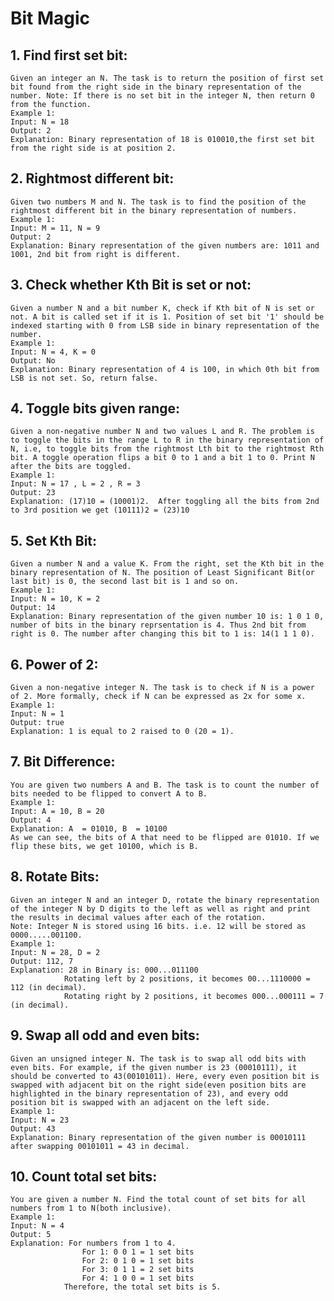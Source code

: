 # Bit Magic

## 1. Find first set bit:
    Given an integer an N. The task is to return the position of first set bit found from the right side in the binary representation of the number. Note: If there is no set bit in the integer N, then return 0 from the function.  
    Example 1:
    Input: N = 18
    Output: 2
    Explanation: Binary representation of 18 is 010010,the first set bit from the right side is at position 2.

## 2. Rightmost different bit:
    Given two numbers M and N. The task is to find the position of the rightmost different bit in the binary representation of numbers.
    Example 1: 
    Input: M = 11, N = 9
    Output: 2
    Explanation: Binary representation of the given numbers are: 1011 and 1001, 2nd bit from right is different.

## 3. Check whether Kth Bit is set or not:
    Given a number N and a bit number K, check if Kth bit of N is set or not. A bit is called set if it is 1. Position of set bit '1' should be indexed starting with 0 from LSB side in binary representation of the number.
    Example 1:
    Input: N = 4, K = 0
    Output: No  
    Explanation: Binary representation of 4 is 100, in which 0th bit from LSB is not set. So, return false.

## 4. Toggle bits given range:
    Given a non-negative number N and two values L and R. The problem is to toggle the bits in the range L to R in the binary representation of N, i.e, to toggle bits from the rightmost Lth bit to the rightmost Rth bit. A toggle operation flips a bit 0 to 1 and a bit 1 to 0. Print N after the bits are toggled.
    Example 1:
    Input: N = 17 , L = 2 , R = 3
    Output: 23
    Explanation: (17)10 = (10001)2.  After toggling all the bits from 2nd to 3rd position we get (10111)2 = (23)10
    
## 5. Set Kth Bit:
    Given a number N and a value K. From the right, set the Kth bit in the binary representation of N. The position of Least Significant Bit(or last bit) is 0, the second last bit is 1 and so on. 
    Example 1:
    Input: N = 10, K = 2
    Output: 14
    Explanation: Binary representation of the given number 10 is: 1 0 1 0, number of bits in the binary reprsentation is 4. Thus 2nd bit from right is 0. The number after changing this bit to 1 is: 14(1 1 1 0).

## 6. Power of 2:
    Given a non-negative integer N. The task is to check if N is a power of 2. More formally, check if N can be expressed as 2x for some x.
    Example 1:
    Input: N = 1
    Output: true
    Explanation: 1 is equal to 2 raised to 0 (20 = 1).

## 7. Bit Difference:
    You are given two numbers A and B. The task is to count the number of bits needed to be flipped to convert A to B.
    Example 1:
    Input: A = 10, B = 20
    Output: 4
    Explanation: A  = 01010, B  = 10100
    As we can see, the bits of A that need to be flipped are 01010. If we flip these bits, we get 10100, which is B.

## 8. Rotate Bits:
    Given an integer N and an integer D, rotate the binary representation of the integer N by D digits to the left as well as right and print the results in decimal values after each of the rotation.
    Note: Integer N is stored using 16 bits. i.e. 12 will be stored as 0000.....001100.
    Example 1:  
    Input: N = 28, D = 2
    Output: 112, 7
    Explanation: 28 in Binary is: 000...011100
                Rotating left by 2 positions, it becomes 00...1110000 = 112 (in decimal).
                Rotating right by 2 positions, it becomes 000...000111 = 7 (in decimal).

## 9. Swap all odd and even bits:
    Given an unsigned integer N. The task is to swap all odd bits with even bits. For example, if the given number is 23 (00010111), it should be converted to 43(00101011). Here, every even position bit is swapped with adjacent bit on the right side(even position bits are highlighted in the binary representation of 23), and every odd position bit is swapped with an adjacent on the left side.
    Example 1:
    Input: N = 23
    Output: 43
    Explanation: Binary representation of the given number is 00010111 after swapping 00101011 = 43 in decimal.

## 10. Count total set bits:
    You are given a number N. Find the total count of set bits for all numbers from 1 to N(both inclusive).
    Example 1:
    Input: N = 4
    Output: 5
    Explanation: For numbers from 1 to 4.
                    For 1: 0 0 1 = 1 set bits
                    For 2: 0 1 0 = 1 set bits
                    For 3: 0 1 1 = 2 set bits
                    For 4: 1 0 0 = 1 set bits
                Therefore, the total set bits is 5.
